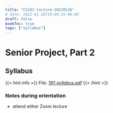 ```yaml
---
title: "CS191-lecture-20220126"
# date: 2022-01-26T19:00:55-08:00
draft: false
bookToc: true
tags: ["syllabus"]
---
```


# Senior Project, Part 2

## Syllabus

{{< hint info >}}
File: [*191-syllabus.pdf*](/notes/191-syllabus.pdf) 
{{< /hint >}}

### Notes during orientation

- attend either Zoom lecture

